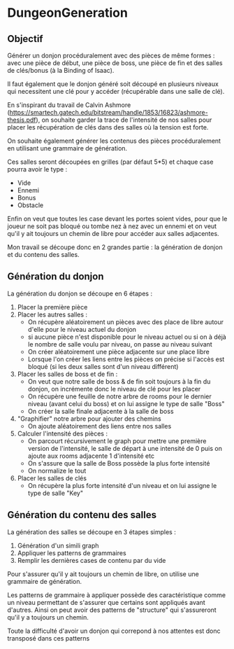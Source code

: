 # DungeonGeneration
## Objectif
Générer un donjon procéduralement avec des pièces de même formes : avec une pièce de début, une pièce de boss, une pièce de fin et des salles de clés/bonus (à la Binding of Isaac).

Il faut également que le donjon généré soit découpé en plusieurs niveaux qui necessitent une clé pour y accéder (récupérable dans une salle de clé).

En s'inspirant du travail de Calvin Ashmore (https://smartech.gatech.edu/bitstream/handle/1853/16823/ashmore-thesis.pdf), on souhaite garder la trace de l'intensité de nos salles pour placer les récupération de clés dans des salles où la tension est forte.


On souhaite également générer les contenus des pièces procéduralement en utilisant une grammaire de génération.

Ces salles seront découpées en grilles (par défaut 5*5) et chaque case pourra avoir le type :
* Vide
* Ennemi
* Bonus
* Obstacle

Enfin on veut que toutes les case devant les portes soient vides, pour que le joueur ne soit pas bloqué ou tombe nez à nez avec un ennemi et on veut qu'il y ait toujours un chemin de libre pour accéder aux salles adjacentes.

Mon travail se découpe donc en 2 grandes partie : la génération de donjon et du contenu des salles.


## Génération du donjon
La génération du donjon se découpe en 6 étapes : 
1. Placer la première pièce
2. Placer les autres salles : 
    * On récupère aléatoirement un pièces avec des place de libre autour d'elle pour le niveau actuel du donjon
    * si aucune pièce n'est disponible pour le niveau actuel ou si on à déjà le nombre de salle voulu par niveau, on passe au niveau suivant
    * On créer aléatoirement une pièce adjacente sur une place libre
    * Lorsque l'on créer les liens entre les pièces on précise si l'accès est bloqué (si les deux salles sont d'un niveau différent)
3. Placer les salles de boss et de fin : 
    * On veut que notre salle de boss & de fin soit toujours à la fin du donjon, on incrémente donc le niveau de clé pour les placer
    * On récupère une feuille de notre arbre de rooms pour le dernier niveau (avant celui du boss) et on lui assigne le type de salle "Boss"
    * On créer la salle finale adjacente à la salle de boss
4. "Graphifier" notre arbre pour ajouter des chemins
    * On ajoute aléatoirement des liens entre nos salles
5. Calculer l'intensité des pièces : 
    * On parcourt récursivement le graph pour mettre une première version de l'intensité, le salle de départ à une intensité de 0 puis on ajoute aux rooms adjacente 1 d'intensité etc
    * On s'assure que la salle de Boss possède la plus forte intensité
    * On normalize le tout
6. Placer les salles de clés
    * On récupère la plus forte intensité d'un niveau et on lui assigne le type de salle "Key"


## Génération du contenu des salles
La génération des salles se découpe en 3 étapes simples :
1. Génération d'un simili graph
2. Appliquer les patterns de grammaires
3. Remplir les dernières cases de contenu par du vide

Pour s'assurer qu'il y ait toujours un chemin de libre, on utilise une grammaire de génération.

Les patterns de grammaire à appliquer possède des caractéristique comme un niveau permettant de s'assurer que certains sont appliqués avant d'autres.
Ainsi on peut avoir des patterns de "structure" qui s'assureront qu'il y a toujours un chemin.

Toute la difficulté d'avoir un donjon qui correpond à nos attentes est donc transposé dans ces patterns
